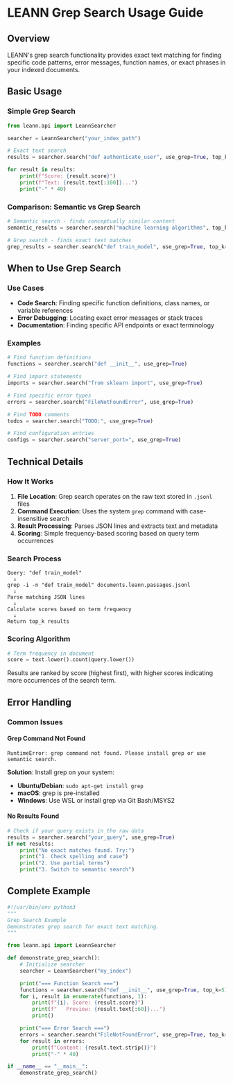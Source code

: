 # LEANN Grep Search Usage Guide

## Overview

LEANN's grep search functionality provides exact text matching for finding specific code patterns, error messages, function names, or exact phrases in your indexed documents.

## Basic Usage

### Simple Grep Search

```python
from leann.api import LeannSearcher

searcher = LeannSearcher("your_index_path")

# Exact text search
results = searcher.search("def authenticate_user", use_grep=True, top_k=5)

for result in results:
    print(f"Score: {result.score}")
    print(f"Text: {result.text[:100]}...")
    print("-" * 40)
```

### Comparison: Semantic vs Grep Search

```python
# Semantic search - finds conceptually similar content
semantic_results = searcher.search("machine learning algorithms", top_k=3)

# Grep search - finds exact text matches
grep_results = searcher.search("def train_model", use_grep=True, top_k=3)
```

## When to Use Grep Search

### Use Cases

- **Code Search**: Finding specific function definitions, class names, or variable references
- **Error Debugging**: Locating exact error messages or stack traces
- **Documentation**: Finding specific API endpoints or exact terminology

### Examples

```python
# Find function definitions
functions = searcher.search("def __init__", use_grep=True)

# Find import statements
imports = searcher.search("from sklearn import", use_grep=True)

# Find specific error types
errors = searcher.search("FileNotFoundError", use_grep=True)

# Find TODO comments
todos = searcher.search("TODO:", use_grep=True)

# Find configuration entries
configs = searcher.search("server_port=", use_grep=True)
```

## Technical Details

### How It Works

1. **File Location**: Grep search operates on the raw text stored in `.jsonl` files
2. **Command Execution**: Uses the system `grep` command with case-insensitive search
3. **Result Processing**: Parses JSON lines and extracts text and metadata
4. **Scoring**: Simple frequency-based scoring based on query term occurrences

### Search Process

```
Query: "def train_model"
  ↓
grep -i -n "def train_model" documents.leann.passages.jsonl
  ↓
Parse matching JSON lines
  ↓
Calculate scores based on term frequency
  ↓
Return top_k results
```

### Scoring Algorithm

```python
# Term frequency in document
score = text.lower().count(query.lower())
```

Results are ranked by score (highest first), with higher scores indicating more occurrences of the search term.

## Error Handling

### Common Issues

#### Grep Command Not Found
```
RuntimeError: grep command not found. Please install grep or use semantic search.
```

**Solution**: Install grep on your system:
- **Ubuntu/Debian**: `sudo apt-get install grep`
- **macOS**: grep is pre-installed
- **Windows**: Use WSL or install grep via Git Bash/MSYS2

#### No Results Found
```python
# Check if your query exists in the raw data
results = searcher.search("your_query", use_grep=True)
if not results:
    print("No exact matches found. Try:")
    print("1. Check spelling and case")
    print("2. Use partial terms")
    print("3. Switch to semantic search")
```

## Complete Example

```python
#!/usr/bin/env python3
"""
Grep Search Example
Demonstrates grep search for exact text matching.
"""

from leann.api import LeannSearcher

def demonstrate_grep_search():
    # Initialize searcher
    searcher = LeannSearcher("my_index")

    print("=== Function Search ===")
    functions = searcher.search("def __init__", use_grep=True, top_k=5)
    for i, result in enumerate(functions, 1):
        print(f"{i}. Score: {result.score}")
        print(f"   Preview: {result.text[:60]}...")
        print()

    print("=== Error Search ===")
    errors = searcher.search("FileNotFoundError", use_grep=True, top_k=3)
    for result in errors:
        print(f"Content: {result.text.strip()}")
        print("-" * 40)

if __name__ == "__main__":
    demonstrate_grep_search()
```

